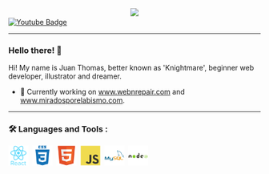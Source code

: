 <div id="header" align="center">
  <img src="https://drive.google.com/uc?export=view&id=1c2N6gsxPWfHMWRQlpwOSwCR-yWQ8xJ9g" width="190"/>
</div>
<div id="badges">
  <a href="https://www.youtube.com/channel/UClV46jwgq0DXcvDHXHQQ2Ig">
    <img src="https://cdn3.iconfinder.com/data/icons/2018-social-media-logotypes/1000/2018_social_media_popular_app_logo_youtube-1024.png" alt="Youtube Badge"/>
  </a>
<hr>

### Hello there! 👋 

Hi! My name is Juan Thomas, better known as 'Knightmare', beginner web developer, illustrator and dreamer.

- 🔭 Currently working on www.webnrepair.com and www.miradosporelabismo.com.

<hr>

### :hammer_and_wrench: Languages and Tools :
<div>
  <img src="https://github.com/devicons/devicon/blob/master/icons/react/react-original-wordmark.svg" title="React" alt="React" width="40" height="40"/>&nbsp;
  <img src="https://github.com/devicons/devicon/blob/master/icons/css3/css3-plain-wordmark.svg"  title="CSS3" alt="CSS" width="40" height="40"/>&nbsp;
  <img src="https://github.com/devicons/devicon/blob/master/icons/html5/html5-original.svg" title="HTML5" alt="HTML" width="40" height="40"/>&nbsp;
  <img src="https://github.com/devicons/devicon/blob/master/icons/javascript/javascript-original.svg" title="JavaScript" alt="JavaScript" width="40" height="40"/>&nbsp;
  <img src="https://github.com/devicons/devicon/blob/master/icons/mysql/mysql-original-wordmark.svg" title="MySQL"  alt="MySQL" width="40" height="40"/>&nbsp;
  <img src="https://github.com/devicons/devicon/blob/master/icons/nodejs/nodejs-original-wordmark.svg" title="NodeJS" alt="NodeJS" width="40" height="40"/>&nbsp;
</div>

